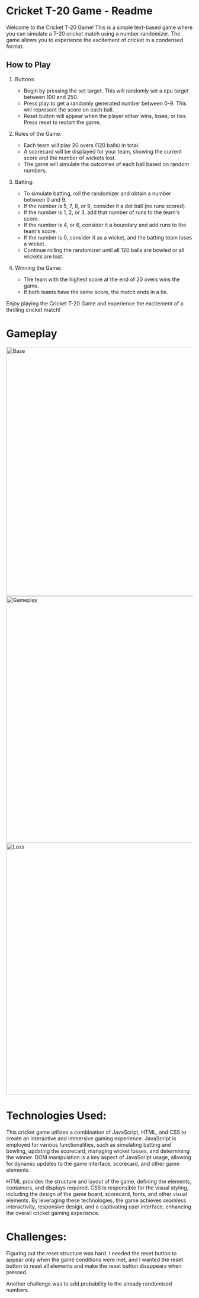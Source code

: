 # Cricket T-20 Game - Readme

Welcome to the Cricket T-20 Game! This is a simple text-based game where you can simulate a T-20 cricket match using a number randomizer. The game allows you to experience the excitement of cricket in a condensed format.

## How to Play

1. Buttons:
   - Begin by pressing the set target. This will randomly set a cpu target between 100 and 250.
   - Press play to get a randomly generated number between 0-9. This will represent the score on each ball.
   - Reset button will appear when the player either wins, loses, or ties. Press reset to restart the game.
     
2. Rules of the Game:
   - Each team will play 20 overs (120 balls) in total.
   - A scorecard will be displayed for your team, showing the current score and the number of wickets lost.
   - The game will simulate the outcomes of each ball based on random numbers.

3. Batting:
   - To simulate batting, roll the randomizer and obtain a number between 0 and 9.
   - If the number is 5, 7, 8, or 9, consider it a dot ball (no runs scored).
   - If the number is 1, 2, or 3, add that number of runs to the team's score.
   - If the number is 4, or 6, consider it a boundary and add runs to the team's score.
   - If the number is 0, consider it as a wicket, and the batting team loses a wicket.
   - Continue rolling the randomizer until all 120 balls are bowled or all wickets are lost.

4. Winning the Game:
   - The team with the highest score at the end of 20 overs wins the game.
   - If both teams have the same score, the match ends in a tie.

Enjoy playing the Cricket T-20 Game and experience the excitement of a thrilling cricket match!

# Gameplay

<img width="672" alt="Base" src="https://github.com/rushang-patel/Cricket-T-20/assets/134887327/1197df9e-674c-4293-bc89-f610de48daee">

<img width="666" alt="Gameplay" src="https://github.com/rushang-patel/Cricket-T-20/assets/134887327/f9be6bf4-b2ab-41f8-a04d-dc3c9d20355e">

<img width="680" alt="Loss" src="https://github.com/rushang-patel/Cricket-T-20/assets/134887327/bb5d7b5d-0e25-4061-8add-078a5835e34b">


# Technologies Used:

This cricket game utilizes a combination of JavaScript, HTML, and CSS to create an interactive and immersive gaming experience. JavaScript is employed for various functionalities, such as simulating batting and bowling, updating the scorecard, managing wicket losses, and determining the winner. DOM manipulation is a key aspect of JavaScript usage, allowing for dynamic updates to the game interface, scorecard, and other game elements.

HTML provides the structure and layout of the game, defining the elements, containers, and displays required. CSS is responsible for the visual styling, including the design of the game board, scorecard, fonts, and other visual elements. By leveraging these technologies, the game achieves seamless interactivity, responsive design, and a captivating user interface, enhancing the overall cricket gaming experience.


# Challenges:

Figuring out the reset structure was hard. I needed the reset button to appear only when the game conditions were met, and I wanted the reset button to reset all elements and make the reset button disappears when pressed.

Another challenge was to add probability to the already randomised numbers.
